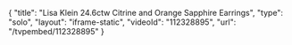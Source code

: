 {
    "title": "Lisa Klein 24.6ctw Citrine and Orange Sapphire Earrings",
    "type": "solo",
    "layout": "iframe-static",
    "videoId": "112328895",
    "url": "\/tvpembed\/112328895"
}